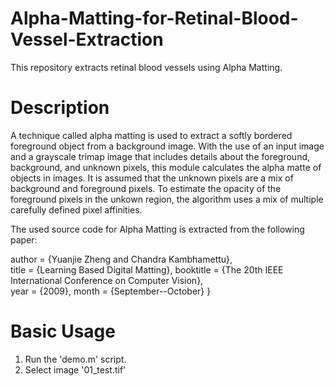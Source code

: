 # Alpha-Matting-for-Retinal-Blood-Vessel-Extraction
This repository extracts retinal blood vessels using Alpha Matting. 

Description
===========
A technique called alpha matting is used to extract a softly bordered foreground object from a background image. With the use of an input image and a grayscale trimap image that includes details about the foreground, background, and unknown pixels, this module calculates the alpha matte of objects in images. It is assumed that the unknown pixels are a mix of background and foreground pixels. To estimate the opacity of the foreground pixels in the unkown region, the algorithm uses a mix of multiple carefully defined pixel affinities.

The used source code for Alpha Matting is extracted from the following paper: 

author = {Yuanjie Zheng and Chandra Kambhamettu}, </br>
title = {Learning Based Digital Matting},
booktitle = {The 20th IEEE International Conference on Computer Vision},</br>
year = {2009},
month = {September--October}
}


Basic Usage
===========

1. Run the 'demo.m' script.
2. Select image '01_test.tif'

